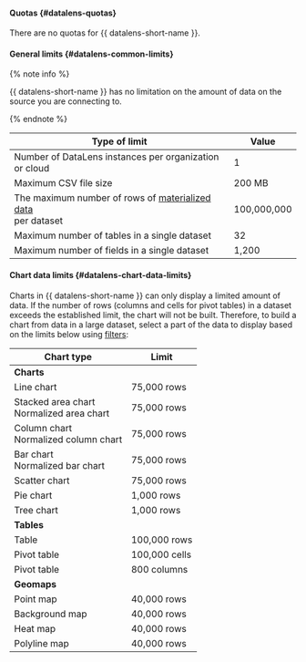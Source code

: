 #### Quotas {#datalens-quotas}

There are no quotas for {{ datalens-short-name }}.

#### General limits {#datalens-common-limits}

{% note info %}

{{ datalens-short-name }} has no limitation on the amount of data on the source you are connecting to.

{% endnote %}

| Type of limit | Value |
----- | -----
| Number of DataLens instances per organization or cloud | 1 |
| Maximum CSV file size | 200 MB |
| The maximum number of rows of [materialized data](../../datalens/concepts/dataset/settings.md#materialization)<br> per dataset | 100,000,000 |
| Maximum number of tables in a single dataset | 32 |
| Maximum number of fields in a single dataset | 1,200 |

#### Chart data limits {#datalens-chart-data-limits}

Charts in {{ datalens-short-name }} can only display a limited amount of data. If the number of rows (columns and cells for pivot tables) in a dataset exceeds the established limit, the chart will not be built. Therefore, to build a chart from data in a large dataset, select a part of the data to display based on the limits below using [filters](../../datalens/concepts/dataset/settings.md#default-setting):

| Chart type | Limit |
----- | -----
| **Charts** |
| Line chart | 75,000 rows |
| Stacked area chart<br/>Normalized area chart | 75,000 rows |
| Column chart<br/>Normalized column chart | 75,000 rows |
| Bar chart<br/>Normalized bar chart | 75,000 rows |
| Scatter chart | 75,000 rows |
| Pie chart | 1,000 rows |
| Tree chart | 1,000 rows |
| **Tables** |
| Table | 100,000 rows |
| Pivot table | 100,000 cells |
| Pivot table | 800 columns |
| **Geomaps** |
| Point map | 40,000 rows |
| Background map | 40,000 rows |
| Heat map | 40,000 rows |
| Polyline map | 40,000 rows |
